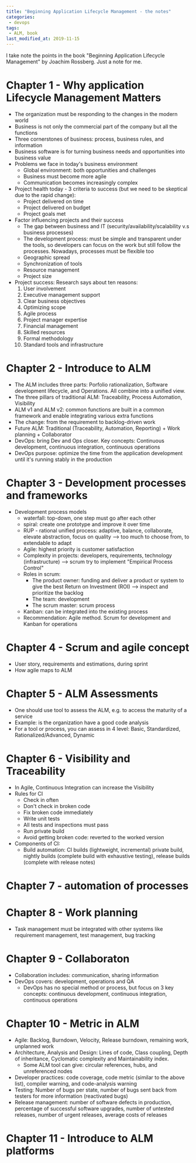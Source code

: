 ```yaml
---
title: "Beginning Application Lifecycle Management - the notes"
categories:
 - devops
tags:
 - ALM, book
last_modified_at: 2019-11-15
---
```


I take note the points in the book "Beginning Application Lifecycle Management" by Joachim Rossberg. Just a note for me.

# Chapter 1 - Why application Lifecycle Management Matters

 - The organization must be responding to the changes in the modern world
 - Business is not only the commercial part of the company but all the functions
 - Three cornerstones of business: process, business rules, and information
 - Business software is for turning business needs and opportunities into business value
 - Problems we face in today's business environment
    - Global environment: both opportunities and challenges
    - Business must become more agile
    - Communication becomes increasingly complex
 - Project health today - 3 criteria to success (but we need to be skeptical due to the rapid change):
    - Project delivered on time
    - Project delivered on budget
    - Project goals met
 - Factor influencing projects and their success
    - The gap between business and IT (security/availability/scalability v.s business processes)
    - The development process: must be simple and transparent under the tools, so developers can focus on the work but still follow the processes. Nowadays, processes must be flexible too
    - Geographic spread
    - Synchronization of tools
    - Resource management
    - Project size
 - Project success: Research says about ten reasons:
    1. User involvement
    2. Executive management support
    3. Clear business objectives
    4. Optimizing scope
    5. Agile process
    6. Project manager expertise
    7. Financial management
    8. Skilled resources
    9. Formal methodology
    10. Standard tools and infrastructure

# Chapter 2 - Introduce to ALM

 - The ALM includes three parts: Porfolio rationalization, Software development lifecycle, and Operations. All combine into a unified view.
 - The three pillars of traditional ALM: Traceability, Process Automation, Visibility
 - ALM v1 and ALM v2: common functions are built in a common framework and enable integrating various extra functions
 - The change: from the requirement to backlog-driven work
 - Future ALM: Traditional (Traceability, Automation, Reporting) + Work planning + Collaborator
 - DevOps: bring Dev and Ops closer. Key concepts: Continuous development, continuous integration, continuous operations
 - DevOps purpose: optimize the time from the application development until it's running stably in the production

# Chapter 3 - Development processes and frameworks

 - Development process models
    - waterfall: top-down, one step must go after each other
    - spiral: create one prototype and improve it over time
    - RUP - rational unified process: adaptive, balance, collaborate, elevate abstraction, focus on quality --> too much to choose from, to extendable to adapt
    - Agile: highest priority is customer satisfaction
    - Complexity in projects: developers, requirements, technology (infrastructure) --> scrum try to implement "Empirical Process Control"
    - Roles in scrum:
      - The product owner: funding and deliver a product or system to give the best Return on Investment (ROI) --> inspect and prioritize the backlog
      - The team: development
      - The scrum master: scrum process
    - Kanban: can be integrated into the existing process
    - Recommendation: Agile method. Scrum for development and Kanban for operations

# Chapter 4 - Scrum and agile concept
  - User story, requirements and estimations, during sprint
  - How agile maps to ALM

# Chapter 5 - ALM Assessments

 - One should use tool to assess the ALM, e.g. to access the maturity of a service
 - Example: is the organization have a good code analysis
 - For a tool or process, you can assess in 4 level: Basic, Standardized, Rationalized/Advanced, Dynamic

# Chapter 6 - Visibility and Traceability

 - In Agile, Continuous Integration can increase the Visibility
 - Rules for CI
   - Check in often
   - Don't check in broken code
   - Fix broken code immediately
   - Write unit tests
   - All tests and inspections must pass
   - Run private build
   - Avoid getting broken code: reverted to the worked version
 - Components of CI:
   - Build automation: CI builds (lightweight, incremental) private build, nightly builds (complete build with exhaustive testing), release builds (complete with release notes)

# Chapter 7 - automation of processes

# Chapter 8 - Work planning

 - Task management must be integrated with other systems like requirement management, test management, bug tracking

# Chapter 9 - Collaboraton

 - Collaboration includes: communication, sharing information
 - DevOps covers: development, operations and QA
   - DevOps has no special method or process, but focus on 3 key concepts: continuous development, continuous integration, continuous operations

# Chapter 10 - Metric in ALM

 - Agile: Backlog, Burndown, Velocity, Release burndown, remaining work, unplanned work
 - Architecture, Analysis and Design: Lines of code, Class coupling, Depth of inheritance, Cyclomatic complexity and Maintainability index.
   - Some ALM tool can give: circular references, hubs, and unreferenced nodes
 - Developer practices: code coverage, code metric (similar to the above list), compiler warning, and code-analysis warning
 - Testing: Number of bugs per state, number of bugs sent back from testers for more information (reactivated bugs)
 - Release management: number of software defects in production, percentage of successful software upgrades, number of untested releases, number of urgent releases, average costs of releases

# Chapter 11 - Introduce to ALM platforms